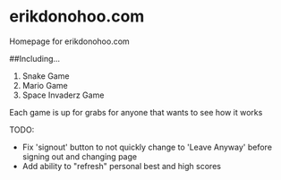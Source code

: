 erikdonohoo.com
===============

Homepage for erikdonohoo.com

##Including...
1. Snake Game
2. Mario Game
3. Space Invaderz Game

Each game is up for grabs for anyone that wants to see how it works

TODO:
+ Fix 'signout' button to not quickly change to 'Leave Anyway' before signing out and changing page
+ Add ability to "refresh" personal best and high scores

